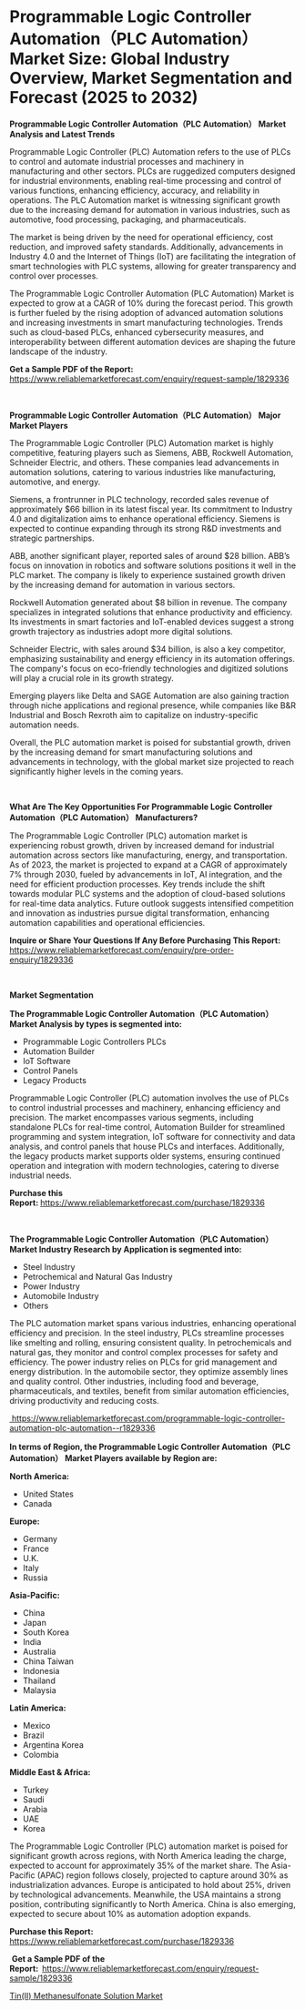 <p><h1>Programmable Logic Controller Automation（PLC Automation） Market Size: Global Industry Overview, Market Segmentation and Forecast (2025 to 2032)</h1></p><p><strong>Programmable Logic Controller Automation（PLC Automation） Market Analysis and Latest Trends</strong></p>
<p><p>Programmable Logic Controller (PLC) Automation refers to the use of PLCs to control and automate industrial processes and machinery in manufacturing and other sectors. PLCs are ruggedized computers designed for industrial environments, enabling real-time processing and control of various functions, enhancing efficiency, accuracy, and reliability in operations. The PLC Automation market is witnessing significant growth due to the increasing demand for automation in various industries, such as automotive, food processing, packaging, and pharmaceuticals. </p><p>The market is being driven by the need for operational efficiency, cost reduction, and improved safety standards. Additionally, advancements in Industry 4.0 and the Internet of Things (IoT) are facilitating the integration of smart technologies with PLC systems, allowing for greater transparency and control over processes. </p><p>The Programmable Logic Controller Automation (PLC Automation) Market is expected to grow at a CAGR of 10% during the forecast period. This growth is further fueled by the rising adoption of advanced automation solutions and increasing investments in smart manufacturing technologies. Trends such as cloud-based PLCs, enhanced cybersecurity measures, and interoperability between different automation devices are shaping the future landscape of the industry.</p></p>
<p><strong>Get a Sample PDF of the Report:&nbsp;</strong> <a href="https://www.reliablemarketforecast.com/enquiry/request-sample/1829336?utm_campaign=2950&utm_medium=2&utm_source=Github&utm_content=ia&utm_term=26032025&utm_id=programmable-logic-controller-automationplc-automation">https://www.reliablemarketforecast.com/enquiry/request-sample/1829336</a></p>
<p>&nbsp;</p>
<p><strong>Programmable Logic Controller Automation（PLC Automation） Major Market Players</strong></p>
<p><p>The Programmable Logic Controller (PLC) Automation market is highly competitive, featuring players such as Siemens, ABB, Rockwell Automation, Schneider Electric, and others. These companies lead advancements in automation solutions, catering to various industries like manufacturing, automotive, and energy.</p><p>Siemens, a frontrunner in PLC technology, recorded sales revenue of approximately $66 billion in its latest fiscal year. Its commitment to Industry 4.0 and digitalization aims to enhance operational efficiency. Siemens is expected to continue expanding through its strong R&D investments and strategic partnerships.</p><p>ABB, another significant player, reported sales of around $28 billion. ABB’s focus on innovation in robotics and software solutions positions it well in the PLC market. The company is likely to experience sustained growth driven by the increasing demand for automation in various sectors.</p><p>Rockwell Automation generated about $8 billion in revenue. The company specializes in integrated solutions that enhance productivity and efficiency. Its investments in smart factories and IoT-enabled devices suggest a strong growth trajectory as industries adopt more digital solutions.</p><p>Schneider Electric, with sales around $34 billion, is also a key competitor, emphasizing sustainability and energy efficiency in its automation offerings. The company's focus on eco-friendly technologies and digitized solutions will play a crucial role in its growth strategy.</p><p>Emerging players like Delta and SAGE Automation are also gaining traction through niche applications and regional presence, while companies like B&R Industrial and Bosch Rexroth aim to capitalize on industry-specific automation needs.</p><p>Overall, the PLC automation market is poised for substantial growth, driven by the increasing demand for smart manufacturing solutions and advancements in technology, with the global market size projected to reach significantly higher levels in the coming years.</p></p>
<p>&nbsp;</p>
<p><strong>What Are The Key Opportunities For Programmable Logic Controller Automation（PLC Automation） Manufacturers?</strong></p>
<p><p>The Programmable Logic Controller (PLC) automation market is experiencing robust growth, driven by increased demand for industrial automation across sectors like manufacturing, energy, and transportation. As of 2023, the market is projected to expand at a CAGR of approximately 7% through 2030, fueled by advancements in IoT, AI integration, and the need for efficient production processes. Key trends include the shift towards modular PLC systems and the adoption of cloud-based solutions for real-time data analytics. Future outlook suggests intensified competition and innovation as industries pursue digital transformation, enhancing automation capabilities and operational efficiencies.</p></p>
<p><strong>Inquire or Share Your Questions If Any Before Purchasing This Report:</strong> <a href="https://www.reliablemarketforecast.com/enquiry/pre-order-enquiry/1829336?utm_campaign=2950&utm_medium=2&utm_source=Github&utm_content=ia&utm_term=26032025&utm_id=programmable-logic-controller-automationplc-automation">https://www.reliablemarketforecast.com/enquiry/pre-order-enquiry/1829336</a></p>
<p>&nbsp;</p>
<p><strong>Market Segmentation</strong></p>
<p><strong>The Programmable Logic Controller Automation（PLC Automation） Market Analysis by types is segmented into:</strong></p>
<p><ul><li>Programmable Logic Controllers PLCs</li><li>Automation Builder</li><li>IoT Software</li><li>Control Panels</li><li>Legacy Products</li></ul></p>
<p><p>Programmable Logic Controller (PLC) automation involves the use of PLCs to control industrial processes and machinery, enhancing efficiency and precision. The market encompasses various segments, including standalone PLCs for real-time control, Automation Builder for streamlined programming and system integration, IoT software for connectivity and data analysis, and control panels that house PLCs and interfaces. Additionally, the legacy products market supports older systems, ensuring continued operation and integration with modern technologies, catering to diverse industrial needs.</p></p>
<p><strong>Purchase this Report:&nbsp;</strong><a href="https://www.reliablemarketforecast.com/purchase/1829336?utm_campaign=2950&utm_medium=2&utm_source=Github&utm_content=ia&utm_term=26032025&utm_id=programmable-logic-controller-automationplc-automation">https://www.reliablemarketforecast.com/purchase/1829336</a></p>
<p>&nbsp;</p>
<p><strong>The Programmable Logic Controller Automation（PLC Automation） Market Industry Research by Application is segmented into:</strong></p>
<p><ul><li>Steel Industry</li><li>Petrochemical and Natural Gas Industry</li><li>Power Industry</li><li>Automobile Industry</li><li>Others</li></ul></p>
<p><p>The PLC automation market spans various industries, enhancing operational efficiency and precision. In the steel industry, PLCs streamline processes like smelting and rolling, ensuring consistent quality. In petrochemicals and natural gas, they monitor and control complex processes for safety and efficiency. The power industry relies on PLCs for grid management and energy distribution. In the automobile sector, they optimize assembly lines and quality control. Other industries, including food and beverage, pharmaceuticals, and textiles, benefit from similar automation efficiencies, driving productivity and reducing costs.</p></p>
<p><a href="https://www.reliablemarketforecast.com/programmable-logic-controller-automation-plc-automation--r1829336?utm_campaign=2950&utm_medium=2&utm_source=Github&utm_content=ia&utm_term=26032025&utm_id=programmable-logic-controller-automationplc-automation">&nbsp;https://www.reliablemarketforecast.com/programmable-logic-controller-automation-plc-automation--r1829336</a></p>
<p><strong>In terms of Region, the Programmable Logic Controller Automation（PLC Automation） Market Players available by Region are:</strong></p>
<p>
    <p> <strong> North America: </strong>
        <ul>
            <li>United States</li>
            <li>Canada</li>
        </ul>
        </p> 
    <p> <strong> Europe: </strong>
        <ul>
            <li>Germany</li>
            <li>France</li>
            <li>U.K.</li>
            <li>Italy</li>
            <li>Russia</li>
        </ul>
        </p> 
    <p> <strong> Asia-Pacific: </strong>
        <ul>
            <li>China</li>
            <li>Japan</li>
            <li>South Korea</li>
            <li>India</li>
            <li>Australia</li>
            <li>China Taiwan</li>
            <li>Indonesia</li>
            <li>Thailand</li>
            <li>Malaysia</li>
        </ul>
        </p> 
    <p> <strong> Latin America: </strong>
        <ul>
            <li>Mexico</li>
            <li>Brazil</li>
            <li>Argentina Korea</li>
            <li>Colombia</li>
        </ul>
        </p> 
    <p> <strong> Middle East & Africa: </strong>
        <ul>
            <li>Turkey</li>
            <li>Saudi</li>
            <li>Arabia</li>
            <li>UAE</li>
            <li>Korea</li>
        </ul>
    </p>
    </p>
<p><p>The Programmable Logic Controller (PLC) automation market is poised for significant growth across regions, with North America leading the charge, expected to account for approximately 35% of the market share. The Asia-Pacific (APAC) region follows closely, projected to capture around 30% as industrialization advances. Europe is anticipated to hold about 25%, driven by technological advancements. Meanwhile, the USA maintains a strong position, contributing significantly to North America. China is also emerging, expected to secure about 10% as automation adoption expands.</p></p>
<p><strong>Purchase this Report: </strong><a href="https://www.reliablemarketforecast.com/purchase/1829336?utm_campaign=2950&utm_medium=2&utm_source=Github&utm_content=ia&utm_term=26032025&utm_id=programmable-logic-controller-automationplc-automation">https://www.reliablemarketforecast.com/purchase/1829336</a></p>
<p>&nbsp;<strong>Get a Sample PDF of the Report:&nbsp;&nbsp;</strong><a href="https://www.reliablemarketforecast.com/enquiry/request-sample/1829336?utm_campaign=2950&utm_medium=2&utm_source=Github&utm_content=ia&utm_term=26032025&utm_id=programmable-logic-controller-automationplc-automation">https://www.reliablemarketforecast.com/enquiry/request-sample/1829336</a></p>
<p><strong></strong></p>
<p><p><a href="https://github.com/djarixneoza/Market-Research-Report-List-1/blob/main/tinii-methanesulfonate-solution-market.md?utm_campaign=2950&utm_medium=2&utm_source=Github&utm_content=ia&utm_term=26032025&utm_id=programmable-logic-controller-automationplc-automation">Tin(II) Methanesulfonate Solution Market</a></p></p>